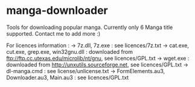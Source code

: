 # manga-downloader
Tools for downloading popular manga. Currently only 6 Manga title supported. Contact me to add more :)

For licences information :
-> 7z.dll, 7z.exe : see licences/7z.txt
-> cat.exe, cut.exe, grep.exe, win32gnu.dll : downloaded from ftp://ftp.cc.utexas.edu/microlib/nt/gnu, see licences/GPL.txt
-> wget.exe : downloaded from http://unxutils.sourceforge.net, see licences/GPL.txt
-> dl-manga.cmd : see license/unlicense.txt
-> FormElements.au3, Downloader.au3, Main.au3 : see licences/GPL.txt
